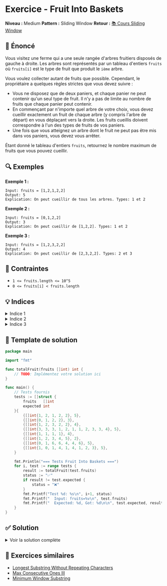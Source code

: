 # Exercice - Fruit Into Baskets

**Niveau :** Medium
**Pattern :** Sliding Window
**Retour :** [📚 Cours Sliding Window](../../courses/02-sliding-window.md)

## 📝 Énoncé

Vous visitez une ferme qui a une seule rangée d'arbres fruitiers disposés de gauche à droite. Les arbres sont représentés par un tableau d'entiers `fruits` où `fruits[i]` est le type de fruit que produit le `ième` arbre.

Vous voulez collecter autant de fruits que possible. Cependant, le propriétaire a quelques règles strictes que vous devez suivre :

- Vous ne disposez que de deux paniers, et chaque panier ne peut contenir qu'un seul type de fruit. Il n'y a pas de limite au nombre de fruits que chaque panier peut contenir.
- En commençant par n'importe quel arbre de votre choix, vous devez cueillir exactement un fruit de chaque arbre (y compris l'arbre de départ) en vous déplaçant vers la droite. Les fruits cueillis doivent correspondre à l'un des types de fruits de vos paniers.
- Une fois que vous atteignez un arbre dont le fruit ne peut pas être mis dans vos paniers, vous devez vous arrêter.

Étant donné le tableau d'entiers `fruits`, retournez le nombre maximum de fruits que vous pouvez cueillir.

## 🔍 Exemples

**Exemple 1 :**
```
Input: fruits = [1,2,1,2,2]
Output: 5
Explication: On peut cueillir de tous les arbres. Types: 1 et 2
```

**Exemple 2 :**
```
Input: fruits = [0,1,2,2]
Output: 3
Explication: On peut cueillir de [1,2,2]. Types: 1 et 2
```

**Exemple 3 :**
```
Input: fruits = [1,2,3,2,2]
Output: 4
Explication: On peut cueillir de [2,3,2,2]. Types: 2 et 3
```

## 🎯 Contraintes

- `1 <= fruits.length <= 10^5`
- `0 <= fruits[i] < fruits.length`

## 💡 Indices

<details>
<summary>Indice 1</summary>

Ce problème est équivalent à trouver la plus longue sous-séquence contiguë avec au plus 2 types de fruits distincts.

</details>

<details>
<summary>Indice 2</summary>

Utilisez une fenêtre glissante avec une map pour compter les types de fruits dans la fenêtre courante.

</details>

<details>
<summary>Indice 3</summary>

Quand vous avez plus de 2 types distincts, rétrécissez la fenêtre depuis la gauche jusqu'à avoir exactement 2 types.

</details>

## 🔨 Template de solution

```go
package main

import "fmt"

func totalFruit(fruits []int) int {
    // TODO: Implémentez votre solution ici
}

func main() {
    // Tests fournis
    tests := []struct {
        fruits   []int
        expected int
    }{
        {[]int{1, 2, 1, 2, 2}, 5},
        {[]int{0, 1, 2, 2}, 3},
        {[]int{1, 2, 3, 2, 2}, 4},
        {[]int{3, 3, 3, 1, 2, 1, 1, 2, 3, 3, 4}, 5},
        {[]int{1, 1, 1, 1}, 4},
        {[]int{1, 2, 3, 4, 5}, 2},
        {[]int{0, 1, 6, 6, 4, 4, 6}, 5},
        {[]int{1, 0, 1, 4, 1, 4, 1, 2, 3}, 5},
    }

    fmt.Println("=== Tests Fruit Into Baskets ===")
    for i, test := range tests {
        result := totalFruit(test.fruits)
        status := "✅"
        if result != test.expected {
            status = "❌"
        }
        fmt.Printf("Test %d: %s\n", i+1, status)
        fmt.Printf("  Input: fruits=%v\n", test.fruits)
        fmt.Printf("  Expected: %d, Got: %d\n\n", test.expected, result)
    }
}
```

## ✅ Solution

<details>
<summary>Voir la solution complète</summary>

```go
func totalFruit(fruits []int) int {
    left := 0
    maxFruits := 0
    fruitCount := make(map[int]int)

    for right := 0; right < len(fruits); right++ {
        // Ajouter le fruit courant à la fenêtre
        fruitCount[fruits[right]]++

        // Si on a plus de 2 types de fruits, rétrécir la fenêtre
        for len(fruitCount) > 2 {
            fruitCount[fruits[left]]--
            if fruitCount[fruits[left]] == 0 {
                delete(fruitCount, fruits[left])
            }
            left++
        }

        // Mettre à jour le maximum de fruits
        currentFruits := right - left + 1
        if currentFruits > maxFruits {
            maxFruits = currentFruits
        }
    }

    return maxFruits
}
```

**Explication :**
1. Utilisez une fenêtre glissante avec une map pour compter les types de fruits
2. Étendez la fenêtre vers la droite en ajoutant chaque fruit
3. Si la fenêtre contient plus de 2 types de fruits, rétrécissez depuis la gauche
4. Gardez la trace de la taille maximale de fenêtre valide (avec ≤ 2 types)
5. Cette approche garantit qu'on trouve la plus longue séquence avec au plus 2 types distincts

**Complexité :**
- Temps : O(n) - chaque élément est visité au plus deux fois
- Espace : O(1) - au maximum 3 entrées dans la map (avant nettoyage)

</details>

## 🚀 Exercices similaires

- [Longest Substring Without Repeating Characters](longest-substring.md)
- [Max Consecutive Ones III](max-ones.md)
- [Minimum Window Substring](../hard/min-window.md)